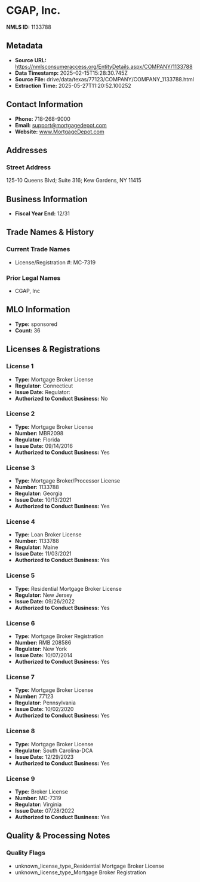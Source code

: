 # CGAP, Inc.

**NMLS ID:** 1133788

## Metadata
- **Source URL:** https://nmlsconsumeraccess.org/EntityDetails.aspx/COMPANY/1133788
- **Data Timestamp:** 2025-02-15T15:28:30.745Z
- **Source File:** drive/data/texas/77123/COMPANY/COMPANY_1133788.html
- **Extraction Time:** 2025-05-27T11:20:52.100252

## Contact Information
- **Phone:** 718-268-9000
- **Email:** support@mortgagedepot.com
- **Website:** www.MortgageDepot.com

## Addresses
### Street Address
125-10 Queens Blvd; Suite 316; Kew Gardens, NY 11415

## Business Information
- **Fiscal Year End:** 12/31

## Trade Names & History
### Current Trade Names
- License/Registration #: MC-7319

### Prior Legal Names
- CGAP, Inc

## MLO Information
- **Type:** sponsored
- **Count:** 36

## Licenses & Registrations

### License 1
- **Type:** Mortgage Broker License
- **Regulator:** Connecticut
- **Issue Date:** Regulator:
- **Authorized to Conduct Business:** No

### License 2
- **Type:** Mortgage Broker License
- **Number:** MBR2098
- **Regulator:** Florida
- **Issue Date:** 09/14/2016
- **Authorized to Conduct Business:** Yes

### License 3
- **Type:** Mortgage Broker/Processor License
- **Number:** 1133788
- **Regulator:** Georgia
- **Issue Date:** 10/13/2021
- **Authorized to Conduct Business:** Yes

### License 4
- **Type:** Loan Broker License
- **Number:** 1133788
- **Regulator:** Maine
- **Issue Date:** 11/03/2021
- **Authorized to Conduct Business:** Yes

### License 5
- **Type:** Residential Mortgage Broker License
- **Regulator:** New Jersey
- **Issue Date:** 09/26/2022
- **Authorized to Conduct Business:** Yes

### License 6
- **Type:** Mortgage Broker Registration
- **Number:** RMB 208586
- **Regulator:** New York
- **Issue Date:** 10/07/2014
- **Authorized to Conduct Business:** Yes

### License 7
- **Type:** Mortgage Broker License
- **Number:** 77123
- **Regulator:** Pennsylvania
- **Issue Date:** 10/02/2020
- **Authorized to Conduct Business:** Yes

### License 8
- **Type:** Mortgage Broker License
- **Regulator:** South Carolina-DCA
- **Issue Date:** 12/29/2023
- **Authorized to Conduct Business:** Yes

### License 9
- **Type:** Broker License
- **Number:** MC-7319
- **Regulator:** Virginia
- **Issue Date:** 07/28/2022
- **Authorized to Conduct Business:** Yes

## Quality & Processing Notes
### Quality Flags
- unknown_license_type_Residential Mortgage Broker License
- unknown_license_type_Mortgage Broker Registration
